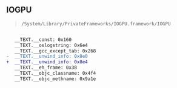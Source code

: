 ## IOGPU

> `/System/Library/PrivateFrameworks/IOGPU.framework/IOGPU`

```diff

   __TEXT.__const: 0x160
   __TEXT.__oslogstring: 0x6e4
   __TEXT.__gcc_except_tab: 0x268
-  __TEXT.__unwind_info: 0x8e0
+  __TEXT.__unwind_info: 0x8e4
   __TEXT.__eh_frame: 0x38
   __TEXT.__objc_classname: 0x4f4
   __TEXT.__objc_methname: 0x9a1e

```
